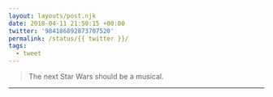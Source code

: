 ```yaml
---
layout: layouts/post.njk
date: 2018-04-11 21:50:15 +00:00
twitter: '984186892873707520'
permalink: /status/{{ twitter }}/
tags: 
  - tweet
---
```


> The next Star Wars should be a musical.

---
